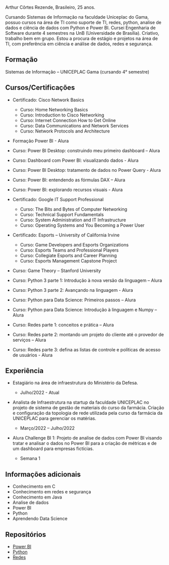 Arthur Côrtes Rezende, Brasileiro, 25 anos.

Cursando Sistemas de Informação na faculdade Uniceplac do Gama, possuo cursos na área de TI como suporte de TI, redes, python, analise de dados e ciência de dados com Python e Power BI. Cursei Engenharia de Software durante 4 semestres na UnB (Universidade de Brasília). Criativo, trabalho bem em grupo. 
Estou a procura de estágio e projetos na área de TI, com preferência em ciência e análise de dados, redes e segurança.

## **Formação**
Sistemas de Informação – UNICEPLAC Gama (cursando 4° semestre)

## **Cursos/Certificações**
- Certificado: Cisco Network Basics
  - Curso: Home Networking Basics
  - Curso: Introduction to Cisco Networking
  - Curso: Internet Connection How to Get Online
  - Curso: Data Communications and Network Services
  - Curso: Network Protocols and Architecture
 
 - Formação Power BI - Alura
  - Curso: Power BI Desktop: construindo meu primeiro dashboard – Alura
  - Curso: Dashboard com Power BI: visualizando dados - Alura
  - Curso: Power BI Desktop: tratamento de dados no Power Query - Alura
  - Curso: Power BI: entendendo as fórmulas DAX – Alura
  - Curso: Power BI: explorando recursos visuais - Alura

- Certificado: Google IT Support Professional
  - Curso: The Bits and Bytes of Computer Networking
  - Curso: Technical Support Fundamentals
  - Curso: System Administration and IT Infrastructure
  - Curso: Operating Systems and You Becoming a Power User

- Certificado: Esports – University of California Irvine
  - Curso: Game Developers and Esports Organizations
  - Curso: Esports Teams and Professional Players
  - Curso: Collegiate Esports and Career Planning
  - Curso: Esports Management Capstone Project

- Curso: Game Theory – Stanford University

- Curso: Python 3 parte 1: Introdução à nova versão da linguagem – Alura
- Curso: Python 3 parte 2: Avançando na linguagem - Alura

- Curso: Python para Data Science: Primeiros passos – Alura
- Curso: Python para Data Science: Introdução à linguagem e Numpy – Alura

- Curso: Redes parte 1: conceitos e prática – Alura
- Curso: Redes parte 2: montando um projeto do cliente até o provedor de serviços – Alura
- Curso: Redes parte 3: defina as listas de controle e políticas de acesso de usuários - Alura






## **Experiência**
- Estagiário na área de infraestrutura do Ministério da Defesa.
  - Julho/2022 - Atual

- Analista de Infraestrutura na startup da faculdade UNICEPLAC no projeto de sistema de gestão de materiais do curso da farmácia. Criação e configuração da topologia de rede utilizada pela curso da farmácia da UNICEPLAC para gerenciar os matérias.
  - Março/2022 – Julho/2022

- Alura Challenge BI 1: Projeto de analise de dados com Power BI visando tratar e analisar o dados no Power BI para a criação de métricas e de um dashboard para empresas fictícias.
  - Semana 1

## **Informações adicionais**
- Conhecimento em C
- Conhecimento em redes e segurança
- Conhecimento em Java
- Analise de dados
- Power BI
- Python
- Aprendendo Data Science

## **Repositórios**
- [Power BI](https://github.com/arthurcortesr/PowerBI)
- [Python](https://github.com/arthurcortesr/Python)
- [Redes](https://github.com/arthurcortesr/Redes)
